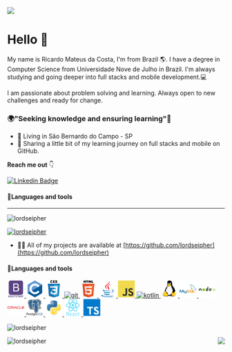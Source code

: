 <img src="https://wallpapercave.com/wp/wp3082268.jpg" />

# Hello 👋

My name is Ricardo Mateus da Costa, I'm from Brazil 🌎. 
I have a degree in Computer Science from Universidade Nove de Julho in Brazil. I'm always studying and going deeper into full stacks and mobile
development.💻

I am passionate about problem solving and learning. Always open to new challenges and ready for change.

### 🌍"Seeking knowledge and ensuring learning"🧠


- 📍 Living in São Bernardo do Campo - SP
- 🌈 Sharing a little bit of my learning journey on full stacks and mobile on GitHub.

**Reach me out** 👇

[![Linkedin Badge](https://img.shields.io/badge/-LinkedIn-blue?style=flat-square&logo=Linkedin&logoColor=white&link=https://www.linkedin.com/in/ricardo-mateus-da-costa-4a0836213/)](https://www.linkedin.com/in/ricardo-mateus-da-costa-4a0836213/) 

####  🔧Languages and tools
---
<p align="left"> <img src="https://komarev.com/ghpvc/?username=lordseipher&label=Profile%20views&color=0e75b6&style=flat" alt="lordseipher" /> </p>

<p align="left"> <a href="https://github.com/ryo-ma/github-profile-trophy"><img src="https://github-profile-trophy.vercel.app/?username=lordseipher" alt="lordseipher" /></a> </p>

- 👨‍💻 All of my projects are available at [https://github.com/lordseipher](https://github.com/lordseipher)


 ####  🔧Languages and tools
 
<p align="left"> <a href="https://getbootstrap.com" target="_blank"> <img src="https://raw.githubusercontent.com/devicons/devicon/master/icons/bootstrap/bootstrap-plain-wordmark.svg" alt="bootstrap" width="40" height="40"/> </a> <a href="https://www.cprogramming.com/" target="_blank"> <img src="https://raw.githubusercontent.com/devicons/devicon/master/icons/c/c-original.svg" alt="c" width="40" height="40"/> </a> <a href="https://www.w3schools.com/css/" target="_blank"> <img src="https://raw.githubusercontent.com/devicons/devicon/master/icons/css3/css3-original-wordmark.svg" alt="css3" width="40" height="40"/> </a> <a href="https://git-scm.com/" target="_blank"> <img src="https://www.vectorlogo.zone/logos/git-scm/git-scm-icon.svg" alt="git" width="40" height="40"/> </a> <a href="https://www.w3.org/html/" target="_blank"> <img src="https://raw.githubusercontent.com/devicons/devicon/master/icons/html5/html5-original-wordmark.svg" alt="html5" width="40" height="40"/> </a> <a href="https://www.java.com" target="_blank"> <img src="https://raw.githubusercontent.com/devicons/devicon/master/icons/java/java-original.svg" alt="java" width="40" height="40"/> </a> <a href="https://developer.mozilla.org/en-US/docs/Web/JavaScript" target="_blank"> <img src="https://raw.githubusercontent.com/devicons/devicon/master/icons/javascript/javascript-original.svg" alt="javascript" width="40" height="40"/> </a> <a href="https://kotlinlang.org" target="_blank"> <img src="https://www.vectorlogo.zone/logos/kotlinlang/kotlinlang-icon.svg" alt="kotlin" width="40" height="40"/> </a> <a href="https://www.linux.org/" target="_blank"> <img src="https://raw.githubusercontent.com/devicons/devicon/master/icons/linux/linux-original.svg" alt="linux" width="40" height="40"/> </a> <a href="https://www.mysql.com/" target="_blank"> <img src="https://raw.githubusercontent.com/devicons/devicon/master/icons/mysql/mysql-original-wordmark.svg" alt="mysql" width="40" height="40"/> </a> <a href="https://nodejs.org" target="_blank"> <img src="https://raw.githubusercontent.com/devicons/devicon/master/icons/nodejs/nodejs-original-wordmark.svg" alt="nodejs" width="40" height="40"/> </a> <a href="https://www.oracle.com/" target="_blank"> <img src="https://raw.githubusercontent.com/devicons/devicon/master/icons/oracle/oracle-original.svg" alt="oracle" width="40" height="40"/> </a> <a href="https://www.postgresql.org" target="_blank"> <img src="https://raw.githubusercontent.com/devicons/devicon/master/icons/postgresql/postgresql-original-wordmark.svg" alt="postgresql" width="40" height="40"/> </a> <a href="https://www.python.org" target="_blank"> <img src="https://raw.githubusercontent.com/devicons/devicon/master/icons/python/python-original.svg" alt="python" width="40" height="40"/> </a> <a href="https://reactjs.org/" target="_blank"> <img src="https://raw.githubusercontent.com/devicons/devicon/master/icons/react/react-original-wordmark.svg" alt="react" width="40" height="40"/> </a> <a href="https://www.typescriptlang.org/" target="_blank"> <img src="https://raw.githubusercontent.com/devicons/devicon/master/icons/typescript/typescript-original.svg" alt="typescript" width="40" height="40"/> </a> </p>


<p><img align="center" src="https://github-readme-stats.vercel.app/api?username=lordseipher&show_icons=true&theme=dark&title_color=05e6b9&text_color=05e6b9&locale=en" alt="lordseipher" /></p>

<p><img align="left" src="https://github-readme-stats.vercel.app/api/top-langs?username=lordseipher&show_icons=true&theme=dark&title_color=05e6b9&text_color=05e6b9&locale=en&layout=compact" alt="lordseipher" /></p>



<p align="right"><img src="https://phoneky.co.uk/thumbs/screensavers/down/fantasy/emc2_xo98y3nx.gif"></p>








